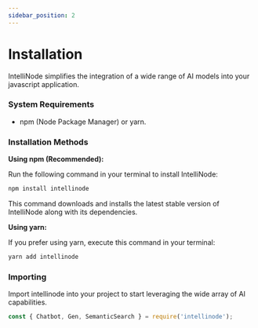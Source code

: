 ```yaml
---
sidebar_position: 2
---
```


# Installation

IntelliNode simplifies the integration of a wide range of AI models into your javascript application.

### System Requirements
- npm (Node Package Manager) or yarn.

### Installation Methods

**Using npm (Recommended):**

Run the following command in your terminal to install IntelliNode:
```bash
npm install intellinode
```
This command downloads and installs the latest stable version of IntelliNode along with its dependencies.

**Using yarn:**

If you prefer using yarn, execute this command in your terminal:
```bash
yarn add intellinode
```

### Importing

Import intellinode into your project to start leveraging the wide array of AI capabilities.

```javascript
const { Chatbot, Gen, SemanticSearch } = require('intellinode');
```

